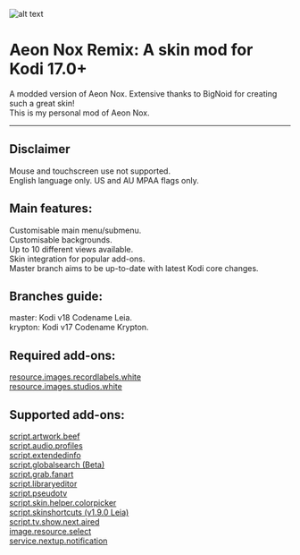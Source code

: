 ![alt text](https://github.com/Steveb1968/skin.aeon.nox.remix/blob/master/media/flags/aeon-nox-logo.png?raw=true "aeon-nox-logo")

# Aeon Nox Remix: A skin mod for Kodi 17.0+

   A modded version of Aeon Nox. Extensive thanks to BigNoid for creating such a great skin!  
   This is my personal mod of Aeon Nox.

---

## Disclaimer

   Mouse and touchscreen use not supported.  
   English language only.
   US and AU MPAA flags only.

## Main features:

   Customisable main menu/submenu.  
   Customisable backgrounds.  
   Up to 10 different views available.  
   Skin integration for popular add-ons.  
   Master branch aims to be up-to-date with latest Kodi core changes.  

## Branches guide:

   master: Kodi v18 Codename Leia.  
   krypton: Kodi v17 Codename Krypton.

## Required add-ons:

   [resource.images.recordlabels.white](https://github.com/XBMC-Addons/resource.images.recordlabels.white)  
   [resource.images.studios.white](https://github.com/XBMC-Addons/resource.images.studios.white)

## Supported add-ons:

   [script.artwork.beef](https://github.com/rmrector/script.artwork.beef)  
   [script.audio.profiles](https://github.com/Regss/script.audio.profiles)  
   [script.extendedinfo](https://github.com/phil65/script.extendedinfo)  
   [script.globalsearch (Beta)](https://github.com/ronie/script.globalsearch)  
   [script.grab.fanart](https://github.com/robweber/script.grab.fanart)  
   [script.libraryeditor](https://github.com/phil65/script.libraryeditor)  
   [script.pseudotv](https://github.com/Steveb1968/script.pseudotv)  
   [script.skin.helper.colorpicker](https://github.com/marcelveldt/script.skin.helper.colorpicker)  
   [script.skinshortcuts (v1.9.0 Leia)](https://github.com/BigNoid/script.skinshortcuts/tree/leia)  
   [script.tv.show.next.aired](https://github.com/WayneD/script.tv.show.next.aired)  
   [image.resource.select](https://github.com/ronie/script.image.resource.select)  
   [service.nextup.notification](https://github.com/im85288/service.nextup.notification)  
